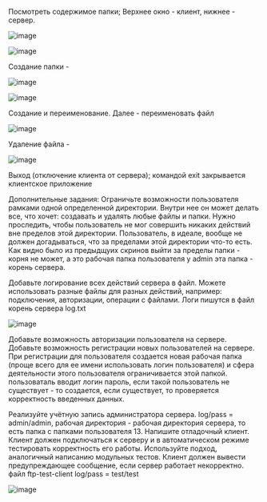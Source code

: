 Посмотреть содержимое папки; Верхнее окно - клиент, нижнее - сервер.

![image](https://user-images.githubusercontent.com/72302486/146651107-a5189f77-4c82-432b-ad54-68a5cc4ed51a.png)

![image](https://user-images.githubusercontent.com/72302486/146651181-4b0ff5df-5e8d-4100-a087-a018ee04e0f4.png)

Создание папки - 

![image](https://user-images.githubusercontent.com/72302486/146651191-d90acaad-1176-47c0-af37-3d9c148dbdd7.png)

![image](https://user-images.githubusercontent.com/72302486/146651195-aca71c87-9b35-4e6e-9f84-f1af005dfc27.png)

Создание и переименование. Далее - переименовать файл

![image](https://user-images.githubusercontent.com/72302486/146652046-456fddc1-63b0-4c42-83fc-5d1f7a277c6c.png)

Удаление файла - 

![image](https://user-images.githubusercontent.com/72302486/146652057-f0bcdb29-e253-4b1b-9942-21d6808fea3b.png)

Выход (отключение клиента от сервера); командой exit закрывается клиентское приложение

Дополнительные задания: Ограничьте возможности пользователя рамками одной определенной директории. Внутри нее он может делать все, что хочет: создавать и удалять любые файлы и папки. Нужно проследить, чтобы пользователь не мог совершить никаких действий вне пределов этой директории. Пользователь, в идеале, вообще не должен догадываться, что за пределами этой директории что-то есть. Как видно было из предыдщуих скринов выйти за пределы папки - корня не может, а это рабочая папка пользователя у admin эта папка - корень сервера.

Добавьте логирование всех действий сервера в файл. Можете использовать разные файлы для разных действий, например: подключения, авторизации, операции с файлами. Логи пишутся в файл корень сервера log.txt

![image](https://user-images.githubusercontent.com/72302486/146652230-d068ce94-dfc1-4731-84dc-b68c55758b42.png)

Добавьте возможность авторизации пользователя на сервере. Добавьте возможность регистрации новых пользователей на сервере. При регистрации для пользователя создается новая рабочая папка (проще всего для ее имени использовать логин пользователя) и сфера деятельности этого пользователя ограничивается этой папкой. пользоваталь вводит логин пароль, если такой пользователь не существует - то создается, если существует, то проверяется корректность введенных данных.

Реализуйте учётную запись администратора сервера. log/pass = admin/admin, рабочая директория - рабочая директория сервера, то есть папка с папками пользователя 13. Напишите отладочный клиент. Клиент должен подключаться к серверу и в автоматическом режиме тестировать корректность его работы. Используйте подход, аналогичный написанию модульных тестов. Клиент должен вывести предупреждающее сообщение, если сервер работает некорректно. файл ftp-test-client log/pass = test/test

![image](https://user-images.githubusercontent.com/72302486/146652293-1333d48a-0f2e-4284-94eb-be5e41c3f21e.png)
